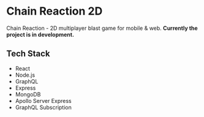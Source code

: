 # Chain Reaction 2D

Chain Reaction - 2D multiplayer blast game for mobile & web. **Currently the project is in development.**

## Tech Stack

- React
- Node.js
- GraphQL
- Express
- MongoDB
- Apollo Server Express
- GraphQL Subscription
